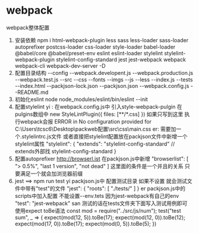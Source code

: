 # webpack
webpack整体配置
1. 安装依赖
npm i html-webpack-plugin less sass less-loader sass-loader autoprefixer postcss-loader css-loader style-loader babel-loader @babel/core @babel/preset-env eslint eslint-loader stylelint stylelint-webpack-plugin stylelint-config-standard jest jest-webpack webpack webpack-cli webpack-dev-server -D
2. 配置目录结构
--config
    --webpack.developent.js
    --webpack.production.js
    --webpack.test.js
--src 
    --css
    --fonts
    --imgs
    --js
    --less
    --index.js
--tests
--index.html
--packjson-lock.json
--packjson.json
--webpack.config.js
--README.md
3. 初始化eslint 
node node_modules/eslint/bin/eslint --init
4. 配置stylelint
    yi :
    在webpack.config.js中 引入style-webpack-pulgin
    在pulgins数组中 new StyleLintPlugin({
        files: [**/*.css]
    })
    如果只写到这里 执行webpack会报
    ERROR in No configuration provided for C:\Users\tcsc6\Desktop\packweb配置\src\css\main.css
    er: 
    需要加一个.stylelintrc.js文件
    或者直接把stylelint配置放在packjson文件中新增一个stylelint属性
    "stylelint": {
        "extends": "stylelint-config-standard" // extends外部找 stylelint-config-standard
    }
5. 配置autoprefixer http://browserl.ist
  在packjson.js中新增
  "browserlist": [
    "> 0.5%",
    "last 1 version",
    "not dead"
  ]
  这里面的条件是一个并且的关系 只要满足一个就会加浏览器前缀
  6. jest ==> npm run test
    yi
    packjson.js中 配置测试目录  如果不设置 就会测试文件中带有"test"的文件
    "jest": {
        "roots": [
        "./tests/"
        ]
    }
    er
    packjson.js中的scripts中加入配置  不能设置--env.tets 因为jest-webpack有自己的env
    "test": "jest-webpack"
    san
    测试的话在tests文件夹下面写入测试用例即可 使用expect toBe语法
    const mod = require("../src/js/num");
    test("test sum", _ => {
        expect(mod(12, 5)).toBe(17);
        expect(mod(12, 0)).toBe(12);
        expect(mod(17, 0)).toBe(17);
        expect(mod(0, 5)).toBe(5);
    })
